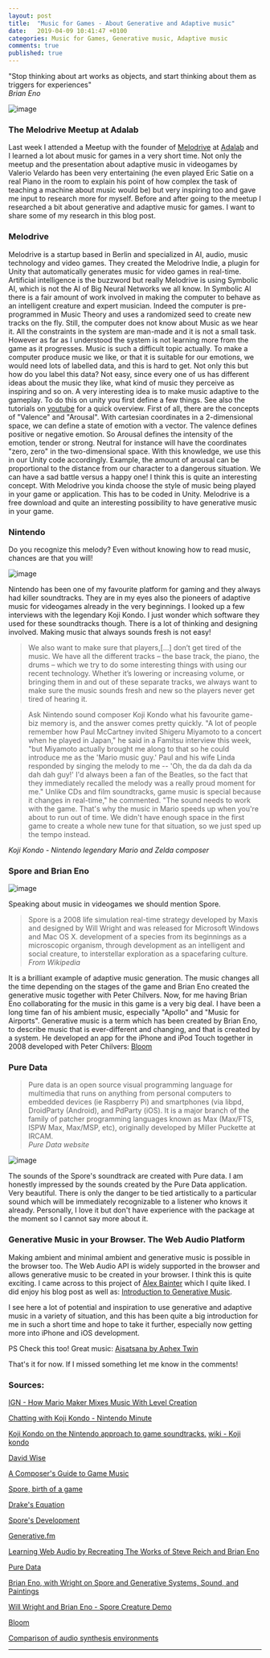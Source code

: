 ```yaml
---
layout: post
title:  "Music for Games - About Generative and Adaptive music"
date:   2019-04-09 10:41:47 +0100
categories: Music for Games, Generative music, Adaptive music
comments: true
published: true
---
```

<div class="message">
"Stop thinking about art works as objects, and start thinking about them as triggers for experiences" 
<br><cite>Brian Eno</cite>
</div>

![image](/assets/img/idalab-meetup.jpg)

### The Melodrive Meetup at Adalab 
Last week I attended a Meetup with the founder of [Melodrive](https://melodrive.com) at [Adalab](https://ada.com/team/) and I learned a lot about music for games in a very short time. 
Not only the meetup and the presentation about adaptive music in videogames by Valerio Velardo has been very entertaining (he even played Eric Satie on a real Piano in the room to explain his point of how complex the task of teaching a machine about music would be) but very inspiring too and gave me input to research more for myself.
Before and after going to the meetup I researched a bit about generative and adaptive music for games. 
I want to share some of my research in this blog post.

### Melodrive

Melodrive is a startup based in Berlin and specialized in AI, audio, music technology and video games. 
They created the Melodrive Indie, a plugin for Unity that automatically generates music for video games in real-time. 
Artificial intelligence is the buzzword but really Melodrive is using Symbolic AI, which is not the AI of Big Neural Networks we all know. 
In Symbolic AI there is a fair amount of work involved in making the computer to behave as an intelligent creature and expert musician. 
Indeed the computer is pre-programmed in Music Theory and uses a randomized seed to create new tracks on the fly. Still, the computer does not know about Music as we hear it. 
All the constraints in the system are man-made and it is not a small task. 
However as far as I understood the system is not learning more from the game as it progresses.
Music is such a difficult topic actually. 
To make a computer produce music we like, or that it is suitable for our emotions, we would need lots of labelled data, and this is hard to get. 
Not only this but how do you label this data? Not easy, since every one of us has different ideas about the music they like, what kind of music they perceive as inspiring and so on.
A very interesting idea is to make music adaptive to the gameplay. 
To do this on unity you first define a few things. See also the tutorials on [youtube](https://www.youtube.com/watch?v=fQeoPf9ivL4) for a quick overview.
First of all, there are the concepts of "Valence" and "Arousal". 
With cartesian coordinates in a 2-dimensional space, we can define a state of emotion with a vector. The valence defines positive or negative emotion. 
So Arousal defines the intensity of the emotion, tender or strong. Neutral for instance will have the coordinates "zero, zero" in the two-dimensional space.
With this knowledge, we use this in our Unity code accordingly. 
Example, the amount of arousal can be proportional to the distance from our character to a dangerous situation. We can have a sad battle versus a happy one! 
I think this is quite an interesting concept.
With Melodrive you kinda choose the style of music being played in your game or application. 
This has to be coded in Unity. Melodrive is a free download and quite an interesting possibility to have generative music in your game. 

### Nintendo

Do you recognize this melody? Even without knowing how to read music, chances are that you will! 

![image](/assets/img/nintendo-score.jpg)

Nintendo has been one of my favourite platform for gaming and they always had killer soundtracks.
They are in my eyes also the pioneers of adaptive music for videogames already in the very beginnings.
I looked up a few interviews with the legendary Koji Kondo. I just wonder which software they used for these soundtracks though. 
There is a lot of thinking and designing involved. Making music that always sounds fresh is not easy!

> We also want to make sure that players,[...] don’t get tired of the music. 
We have all the different tracks – the base track, the piano, the drums – which we try to do some interesting things with using our recent technology. 
Whether it’s lowering or increasing volume, or bringing them in and out of these separate tracks, we always want to make sure the music sounds fresh and new so the players never get tired of hearing it.

> Ask Nintendo sound composer Koji Kondo what his favourite game-biz memory is, and the answer comes pretty quickly. 
"A lot of people remember how Paul McCartney invited Shigeru Miyamoto to a concert when he played in Japan," he said in a Famitsu interview this week, "but Miyamoto actually brought me along to that so he could introduce me as the 'Mario music guy.' 
Paul and his wife Linda responded by singing the melody to me -- 'Oh, the da da dah da da dah dah guy!' 
I'd always been a fan of the Beatles, so the fact that they immediately recalled the melody was a really proud moment for me."
Unlike CDs and film soundtracks, game music is special because it changes in real-time," he commented. "The sound needs to work with the game. 
That's why the music in Mario speeds up when you're about to run out of time. We didn't have enough space in the first game to create a whole new tune for that situation, so we just sped up the tempo instead.
<div>
<cite>Koji Kondo - Nintendo legendary Mario and Zelda composer </cite>
</div>

### Spore and Brian Eno

![image](/assets/img/spore.jpg)

Speaking about music in videogames we should mention Spore.

> Spore is a 2008 life simulation real-time strategy developed by Maxis and designed by Will Wright and was released for Microsoft Windows and Mac OS X.
development of a species from its beginnings as a microscopic organism, through development as an intelligent and social creature, to interstellar exploration as a spacefaring culture.
<br><cite>From Wikipedia</cite>

It is a brilliant example of adaptive music generation. 
The music changes all the time depending on the stages of the game and Brian Eno created the generative music together with Peter Chilvers.
Now, for me having Brian Eno collaborating for the music in this game is a very big deal.
I have been a long time fan of his ambient music, especially "Apollo" and "Music for Airports".
Generative music is a term which has been created by Brian Eno, to describe music that is ever-different and changing, and that is created by a system.
He developed an app for the iPhone and iPod Touch together in 2008 developed with Peter Chilvers: [Bloom](http://www.generativemusic.com/bloom.html)




### Pure Data

> Pure data is an open source visual programming language for multimedia that runs on anything from personal computers to embedded devices (ie Raspberry Pi) and smartphones (via libpd, DroidParty (Android), and PdParty (iOS). It is a major branch of the family of patcher programming languages known as Max (Max/FTS, ISPW Max, Max/MSP, etc), originally developed by Miller Puckette at IRCAM.
<br><cite>Pure Data website</cite>

![image](/assets/img/puredata.png)


The sounds of the Spore's soundtrack are created with Pure data.
I am honestly impressed by the sounds created by the Pure Data application. 
Very beautiful. 
There is only the danger to be tied artistically to a particular sound which will be immediately recognizable to a listener who knows it already. 
Personally, I love it but don't have experience with the package at the moment so I cannot say more about it.

### Generative Music in your Browser. The Web Audio Platform

Making ambient and minimal ambient and generative music is possible in the browser too.
The Web Audio API is widely supported in the browser and allows generative music to be created in your browser. I think this is quite exciting.
I came across to this project of [Alex Bainter](https://generative.fm) which I quite liked. I did enjoy his blog post as well as:
[Introduction to Generative Music](https://medium.com/@metalex9/introduction-to-generative-music-91e00e4dba11).

I see here a lot of potential and inspiration to use generative and adaptive music in a variety of situation, and this has been quite a big introduction for me in such a short time and hope to take it further, especially now getting more into iPhone and iOS development.

<!-- 
The Drake equation is a probabilistic argument used to estimate the number of active, communicative extraterrestrial civilizations in the Milky Way galaxy.
 -->

PS Check this too! Great music: [Aisatsana by Aphex Twin](https://www.youtube.com/watch?v=bj30yfuXKy4)

That's it for now. If I missed something let me know in the comments! 



### Sources:

[IGN - How Mario Maker Mixes Music With Level Creation](https://www.ign.com/articles/2014/12/08/how-mario-maker-mixes-music-with-level-creation)

[Chatting with Koji Kondo - Nintendo Minute](https://www.youtube.com/watch?v=3WsP4lnFq9w&t=3m25s)

[Koji Kondo on the Nintendo approach to game soundtracks.](https://web.archive.org/web/20150929062439/http://www.1up.com/news/mario-music)
[wiki - Koji kondo](https://en.wikipedia.org/wiki/Koji_Kondo)

[David Wise](http://davidwise.co.uk)

[A Composer's Guide to Game Music](https://mitpress.mit.edu/books/composers-guide-game-music)

[Spore, birth of a game](https://www.ted.com/talks/will_wright_makes_toys_that_make_worlds?language=en)

[Drake's Equation](https://en.wikipedia.org/wiki/Drake_equation)

[Spore's Development](https://en.wikipedia.org/wiki/Development_of_Spore)

[Generative.fm](https://generative.fm/about)

[Learning Web Audio by Recreating The Works of Steve Reich and Brian Eno](https://teropa.info/blog/2016/07/28/javascript-systems-music.html)

[Pure Data](https://en.wikipedia.org/wiki/Pure_Data)

[Brian Eno, with Wright on Spore and Generative Systems, Sound, and Paintings](http://cdm.link/2007/06/brian-eno-with-wright-on-spore-and-generative-systems-sound-and-paintings/)

[Will Wright and Brian Eno - Spore Creature Demo](https://www.youtube.com/watch?v=8PXiNNXUUF8)

[Bloom](http://www.generativemusic.com/bloom.html)

[Comparison of audio synthesis environments](https://en.wikipedia.org/wiki/Comparison_of_audio_synthesis_environments)

<hr>
